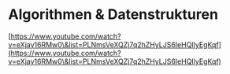 # Algorithmen & Datenstrukturen

[https://www.youtube.com/watch?v=eXjay16RMw0\&list=PLNmsVeXQZj7q2hZHyLJS6IeHQIlyEgKqf](https://www.youtube.com/watch?v=eXjay16RMw0\&list=PLNmsVeXQZj7q2hZHyLJS6IeHQIlyEgKqf)
